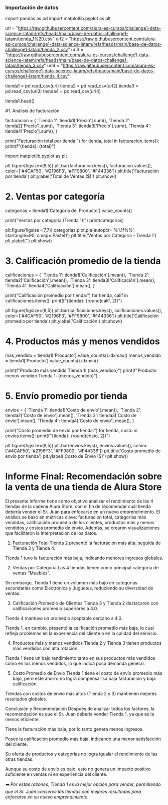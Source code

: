 ### Importación de datos



import pandas as pd
import matplotlib.pyplot as plt

url = "https://raw.githubusercontent.com/alura-es-cursos/challenge1-data-science-latam/refs/heads/main/base-de-datos-challenge1-latam/tienda_1%20.csv"
url2 = "https://raw.githubusercontent.com/alura-es-cursos/challenge1-data-science-latam/refs/heads/main/base-de-datos-challenge1-latam/tienda_2.csv"
url3 = "https://raw.githubusercontent.com/alura-es-cursos/challenge1-data-science-latam/refs/heads/main/base-de-datos-challenge1-latam/tienda_3.csv"
url4 = "https://raw.githubusercontent.com/alura-es-cursos/challenge1-data-science-latam/refs/heads/main/base-de-datos-challenge1-latam/tienda_4.csv"

tienda1 = pd.read_csv(url)
tienda2 = pd.read_csv(url2)
tienda3 = pd.read_csv(url3)
tienda4 = pd.read_csv(url4)

tienda1.head()


#1. Análisis de facturación



facturacion = {
    'Tienda 1': tienda1['Precio'].sum(),
    'Tienda 2': tienda2['Precio'].sum(),
    'Tienda 3': tienda3['Precio'].sum(),
    'Tienda 4': tienda4['Precio'].sum(),
}

print("Facturación total por tienda:")
for tienda, total in facturacion.items():
    print(f"{tienda}: {total}")

import matplotlib.pyplot as plt

plt.figure(figsize=(8,5))
plt.bar(facturacion.keys(), facturacion.values(), color=['#4CAF50', '#2196F3', '#FF9800', '#F44336'])
plt.title('Facturación por tienda')
plt.ylabel('Total de Ventas ($)')
plt.show()

# 2. Ventas por categoría

categorias = tienda1['Categoría del Producto'].value_counts()

print("Ventas por categoría (Tienda 1):")
print(categorias)

plt.figure(figsize=(7,7))
categorias.plot.pie(autopct='%1.1f%%', startangle=90, cmap='Pastel1')
plt.title('Ventas por Categoría - Tienda 1')
plt.ylabel('')
plt.show()

# 3. Calificación promedio de la tienda


calificaciones = {
    'Tienda 1': tienda1['Calificación'].mean(),
    'Tienda 2': tienda2['Calificación'].mean(),
    'Tienda 3': tienda3['Calificación'].mean(),
    'Tienda 4': tienda4['Calificación'].mean(),
}

print("Calificación promedio por tienda:")
for tienda, calif in calificaciones.items():
    print(f"{tienda}: {round(calif, 2)}")

plt.figure(figsize=(8,5))
plt.bar(calificaciones.keys(), calificaciones.values(), color=['#4CAF50', '#2196F3', '#FF9800', '#F44336'])
plt.title('Calificación promedio por tienda')
plt.ylabel('Calificación')
plt.show()

# 4. Productos más y menos vendidos

mas_vendido = tienda1['Producto'].value_counts().idxmax()
menos_vendido = tienda1['Producto'].value_counts().idxmin()


print(f"Producto más vendido Tienda 1: {mas_vendido}")
print(f"Producto menos vendido Tienda 1: {menos_vendido}")

# 5. Envío promedio por tienda

envios = {
    'Tienda 1': tienda1['Costo de envío'].mean(),
    'Tienda 2': tienda2['Costo de envío'].mean(),
    'Tienda 3': tienda3['Costo de envío'].mean(),
    'Tienda 4': tienda4['Costo de envío'].mean(),
}

print("Costo promedio de envío por tienda:")
for tienda, costo in envios.items():
    print(f"{tienda}: {round(costo, 2)}")

plt.figure(figsize=(8,5))
plt.bar(envios.keys(), envios.values(), color=['#4CAF50', '#2196F3', '#FF9800', '#F44336'])
plt.title('Costo promedio de envío por tienda')
plt.ylabel('Costo de Envío ($)')
plt.show()



# Informe Final: Recomendación sobre la venta de una tienda de Alura Store

El presente informe tiene como objetivo analizar el rendimiento de las 4 tiendas de la cadena Alura Store, con el fin de recomendar cuál tienda debería vender el Sr. Juan para enfocarse en un nuevo emprendimiento.
El análisis se basó en métricas clave: facturación total, categorías más vendidas, calificación promedio de los clientes, productos más y menos vendidos y costos promedio de envío.
Además, se crearon visualizaciones que facilitaron la interpretación de los datos.

1. Facturación Total
Tienda 2 presentó la facturación más alta, seguida de Tienda 3 y Tienda 4.

Tienda 1 tuvo la facturación más baja, indicando menores ingresos globales.

2. Ventas por Categoría
Las 4 tiendas tienen como principal categoría de ventas “Muebles”.

Sin embargo, Tienda 1 tiene un volumen más bajo en categorías secundarias como Electrónica y Juguetes, reduciendo su diversidad de ventas.

3. Calificación Promedio de Clientes
Tienda 3 y Tienda 2 destacaron con calificaciones promedio superiores a 4.0.

Tienda 4 mantuvo un promedio aceptable cercano a 4.0.

Tienda 1, en cambio, presentó la calificación promedio más baja, lo cual refleja problemas en la experiencia del cliente o en la calidad del servicio.

4. Productos más y menos vendidos
Tienda 2 y Tienda 3 tienen productos más vendidos con alta rotación.

Tienda 1 tiene un bajo rendimiento tanto en sus productos más vendidos como en los menos vendidos, lo que indica poca demanda general.

5. Costo Promedio de Envío
Tienda 1 tiene el costo de envío promedio más bajo, pero este ahorro no logra compensar su baja facturación y baja calificación.

Tiendas con costos de envío más altos (Tienda 2 y 3) mantienen mejores resultados globales.

Conclusión y Recomendación
Después de analizar todos los factores, la recomendación es que el Sr. Juan debería vender Tienda 1, ya que es la menos eficiente:

Tiene la facturación más baja, por lo tanto genera menos ingresos.

Posee la calificación promedio más baja, indicando una menor satisfacción del cliente.

Su oferta de productos y categorías no logra igualar el rendimiento de las otras tiendas.

Aunque su costo de envío es bajo, esto no genera un impacto positivo suficiente en ventas ni en experiencia del cliente.

*➡️ Por estas razones, Tienda 1 es la mejor opción para vender, permitiendo que el Sr. Juan conserve las tiendas con mejores resultados para enfocarse en su nuevo emprendimiento.*
